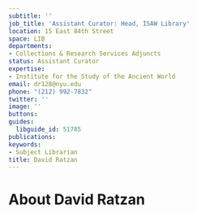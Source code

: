 ```yaml
---
subtitle: ''
job_title: 'Assistant Curator: Head, ISAW Library'
location: 15 East 84th Street
space: LIB
departments:
- Collections & Research Services Adjuncts
status: Assistant Curator
expertise:
- Institute for the Study of the Ancient World
email: dr128@nyu.edu
phone: "(212) 992-7832"
twitter: ''
image: ''
buttons: 
guides:
  libguide_id: 51785
publications: 
keywords:
- Subject Librarian
title: David Ratzan
---
```


# About David Ratzan